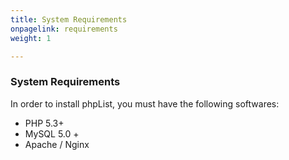 ```yaml
---
title: System Requirements
onpagelink: requirements
weight: 1

---
```


### System Requirements

In order to install phpList, you must have the following softwares:

- PHP 5.3+
- MySQL 5.0 +
- Apache / Nginx
 